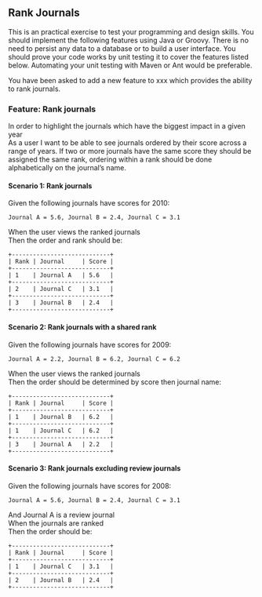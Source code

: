 ## Rank Journals

This is an practical exercise to test your programming and design skills. You should implement
the following features using Java or Groovy. There is no need to persist any data to a database
or to build a user interface. You should prove your code works by unit testing it to cover the
features listed below. Automating your unit testing with Maven or Ant would be preferable.

You have been asked to add a new feature to xxx which provides the ability to rank journals.


### Feature: Rank journals

In order to highlight the journals which have the biggest impact in a given year  
As a user
I want to be able to see journals ordered by their score across a range of years. If two or more
journals have the same score they should be assigned the same rank, ordering within a rank
should be done alphabetically on the journal’s name.


#### Scenario 1: Rank journals

Given the following journals have scores for 2010:

    Journal A = 5.6, Journal B = 2.4, Journal C = 3.1

When the user views the ranked journals  
Then the order and rank should be:

    +----------------------------+
    | Rank | Journal     | Score |
    +----------------------------+
    | 1    | Journal A   | 5.6   |
    +----------------------------+
    | 2    | Journal C   | 3.1   |
    +----------------------------+
    | 3    | Journal B   | 2.4   |
    +----------------------------+


#### Scenario 2: Rank journals with a shared rank

Given the following journals have scores for 2009:

    Journal A = 2.2, Journal B = 6.2, Journal C = 6.2

When the user views the ranked journals  
Then the order should be determined by score then journal name:

    +----------------------------+
    | Rank | Journal     | Score |
    +----------------------------+
    | 1    | Journal B   | 6.2   |
    +----------------------------+
    | 1    | Journal C   | 6.2   |
    +----------------------------+
    | 3    | Journal A   | 2.2   |
    +----------------------------+


#### Scenario 3: Rank journals excluding review journals

Given the following journals have scores for 2008:

    Journal A = 5.6, Journal B = 2.4, Journal C = 3.1

And Journal A is a review journal  
When the journals are ranked  
Then the order should be:

    +----------------------------+
    | Rank | Journal     | Score |
    +----------------------------+
    | 1    | Journal C   | 3.1   |
    +----------------------------+
    | 2    | Journal B   | 2.4   |
    +----------------------------+
